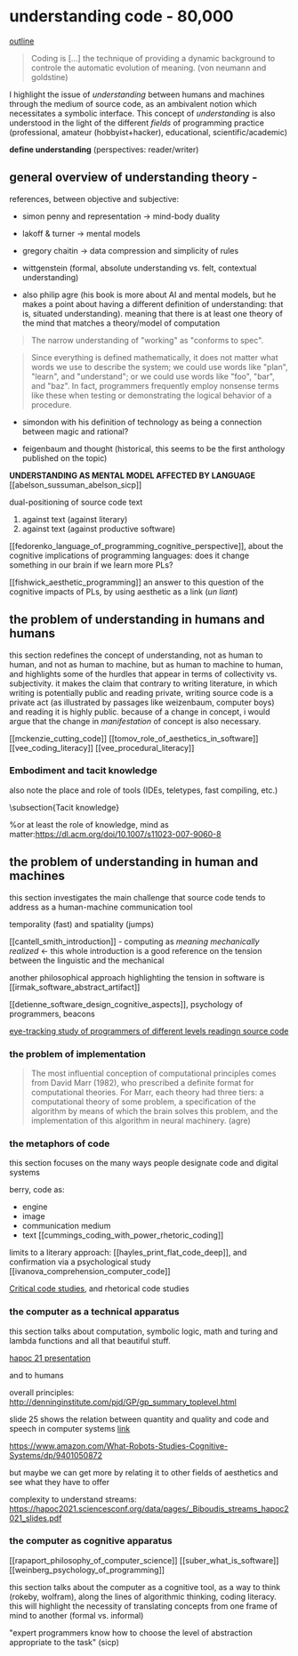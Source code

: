 # understanding code - 80,000

[outline](./outline.md)

> Coding is [...] the technique of providing a dynamic background to controle the automatic evolution of meaning. (von neumann and goldstine)

I highlight the issue of *understanding* between humans and machines through the medium of source code, as an ambivalent notion which necessitates a symbolic interface. This concept of *understanding* is also understood in the light of the different *fields* of programming practice (professional, amateur (hobbyist+hacker), educational, scientific/academic)

__define understanding__ (perspectives: reader/writer)

## general overview of understanding theory - 

references, between objective and subjective:
- simon penny and representation -> mind-body duality
- lakoff & turner -> mental models
- gregory chaitin -> data compression and simplicity of rules
- wittgenstein (formal, absolute understanding vs. felt, contextual understanding)

- also philip agre (his book is more about AI and mental models, but he makes a point about having a different definition of understanding: that is, situated understanding). meaning that there is at least one theory of the mind that matches a theory/model of computation

> The narrow understanding of "working" as "conforms to spec".

> Since everything is defined mathematically, it does not matter what words we use to describe the system; we could use words like "plan", "learn", and "understand"; or we could use words like "foo", "bar", and "baz". In fact, programmers frequently employ nonsense terms like these when testing or demonstrating the logical behavior of a procedure. 

- simondon with his definition of technology as being a connection between magic and rational?

- feigenbaum and thought (historical, this seems to be the first anthology published on the topic)

**UNDERSTANDING AS MENTAL MODEL AFFECTED BY LANGUAGE** [[abelson_sussuman_abelson_sicp]] 

dual-positioning of source code text
1. against text (against literary)
2. against text (against productive software)

[[fedorenko_language_of_programming_cognitive_perspective]], about the cognitive implications of programming languages: does it change something in our brain if we learn more PLs?

[[fishwick_aesthetic_programming]] an answer to this question of the cognitive impacts of PLs, by using aesthetic as a link (_un liant_)

## the problem of understanding in humans and humans

this section redefines the concept of understanding, not as human to human, and not as human to machine, but as human to machine to human, and highlights some of the hurdles that appear in terms of collectivity vs. subjectivity. it makes the claim that contrary to writing literature, in which writing is potentially public and reading private, writing source code is a private act (as illustrated by passages like weizenbaum, computer boys) and reading it is highly public. because of a change in concept, i would argue that the change in *manifestation* of concept is also necessary.

[[mckenzie_cutting_code]]
[[tomov_role_of_aesthetics_in_software]]
[[vee_coding_literacy]]
[[vee_procedural_literacy]]

### Embodiment and tacit knowledge

also note the place and role of tools (IDEs, teletypes, fast compiling, etc.)

\subsection{Tacit knowledge}

%or at least the role of knowledge, mind as matter:https://dl.acm.org/doi/10.1007/s11023-007-9060-8

## the problem of understanding in human and machines

this section investigates the main challenge that source code tends to address as a human-machine communication tool

temporality (fast) and spatiality (jumps)

[[cantell_smith_introduction]] - computing as _meaning mechanically realized_ <- this whole introduction is a good reference on the tension between the linguistic and the mechanical

another philosophical approach highlighting the tension in software is [[irmak_software_abstract_artifact]]

[[detienne_software_design_cognitive_aspects]], psychology of programmers, beacons

[eye-tracking study of programmers of different levels readingn source code](https://dl.acm.org/doi/10.1145/3387904.3389279)

### the problem of implementation

> The most influential conception of computational principles comes from David Marr (1982), who prescribed a definite format for computational theories. For Marr, each theory had three tiers: a computational theory of some problem, a specification of the algorithm by means of which the brain solves this problem, and the implementation of this algorithm in neural machinery. (agre)

### the metaphors of code

this section focuses on the many ways people designate code and digital systems

berry, code as:
- engine
- image
- communication medium
- text [[cummings_coding_with_power_rhetoric_coding]]

limits to a literary approach: [[hayles_print_flat_code_deep]], and confirmation via a psychological study [[ivanova_comprehension_computer_code]]

[Critical code studies](../readings/notes/critical_code_studies.md), and rhetorical code studies

### the computer as a technical apparatus

this section talks about computation, symbolic logic, math and turing and lambda functions and all that beautiful stuff.

[hapoc 21 presentation](https://hapoc2021.sciencesconf.org/data/pages/_Toscano_Intentionalities_of_code_presentation.pdf)

and to humans

overall principles: http://denninginstitute.com/pjd/GP/gp_summary_toplevel.html

slide 25 shows the relation between quantity and quality and code and speech in computer systems [link](https://hapoc2021.sciencesconf.org/data/pages/_Hildebrandt_written_and_coded_speech_acts.pdf)

https://www.amazon.com/What-Robots-Studies-Cognitive-Systems/dp/9401050872

but maybe we can get more by relating it to other fields of aesthetics and see what they have to offer

complexity to understand streams: https://hapoc2021.sciencesconf.org/data/pages/_Biboudis_streams_hapoc2021_slides.pdf

### the computer as cognitive apparatus

[[rapaport_philosophy_of_computer_science]]
[[suber_what_is_software]]
[[weinberg_psychology_of_programming]]

this section talks about the computer as a cognitive tool, as a way to think (rokeby, wolfram), along the lines of algorithmic thinking, coding literacy. this will highlight the necessity of translating concepts from one frame of mind to another (formal vs. informal)

"expert programmers know how to choose the level of abstraction appropriate to the task" (sicp)